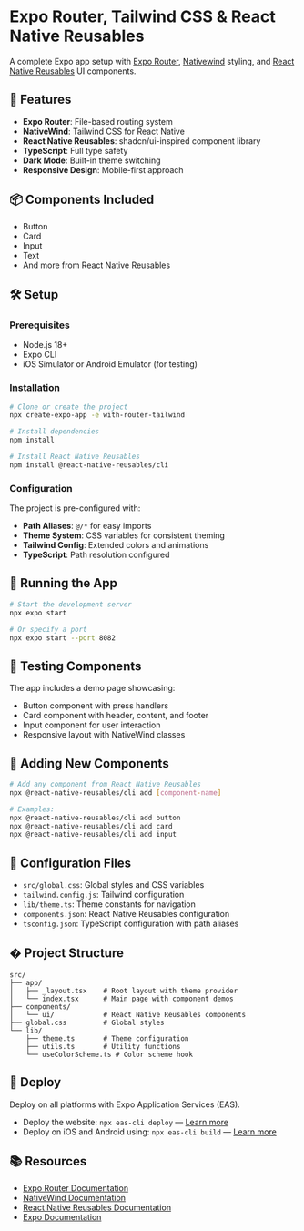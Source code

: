 # Expo Router, Tailwind CSS & React Native Reusables

A complete Expo app setup with [Expo Router](https://docs.expo.dev/router/introduction/), [Nativewind](https://www.nativewind.dev/v4/overview/) styling, and [React Native Reusables](https://www.react-native-reusables.com/) UI components.

## 🚀 Features

- **Expo Router**: File-based routing system
- **NativeWind**: Tailwind CSS for React Native
- **React Native Reusables**: shadcn/ui-inspired component library
- **TypeScript**: Full type safety
- **Dark Mode**: Built-in theme switching
- **Responsive Design**: Mobile-first approach

## 📦 Components Included

- Button
- Card
- Input
- Text
- And more from React Native Reusables

## 🛠️ Setup

### Prerequisites

- Node.js 18+
- Expo CLI
- iOS Simulator or Android Emulator (for testing)

### Installation

```sh
# Clone or create the project
npx create-expo-app -e with-router-tailwind

# Install dependencies
npm install

# Install React Native Reusables
npm install @react-native-reusables/cli
```

### Configuration

The project is pre-configured with:

- **Path Aliases**: `@/*` for easy imports
- **Theme System**: CSS variables for consistent theming
- **Tailwind Config**: Extended colors and animations
- **TypeScript**: Path resolution configured

## 🚀 Running the App

```sh
# Start the development server
npx expo start

# Or specify a port
npx expo start --port 8082
```

## 📱 Testing Components

The app includes a demo page showcasing:
- Button component with press handlers
- Card component with header, content, and footer
- Input component for user interaction
- Responsive layout with NativeWind classes

## 🎨 Adding New Components

```sh
# Add any component from React Native Reusables
npx @react-native-reusables/cli add [component-name]

# Examples:
npx @react-native-reusables/cli add button
npx @react-native-reusables/cli add card
npx @react-native-reusables/cli add input
```

## 🔧 Configuration Files

- `src/global.css`: Global styles and CSS variables
- `tailwind.config.js`: Tailwind configuration
- `lib/theme.ts`: Theme constants for navigation
- `components.json`: React Native Reusables configuration
- `tsconfig.json`: TypeScript configuration with path aliases

## � Project Structure

```
src/
├── app/
│   ├── _layout.tsx    # Root layout with theme provider
│   └── index.tsx      # Main page with component demos
├── components/
│   └── ui/            # React Native Reusables components
├── global.css         # Global styles
└── lib/
    ├── theme.ts       # Theme configuration
    ├── utils.ts       # Utility functions
    └── useColorScheme.ts # Color scheme hook
```

## 🚀 Deploy

Deploy on all platforms with Expo Application Services (EAS).

- Deploy the website: `npx eas-cli deploy` — [Learn more](https://docs.expo.dev/eas/hosting/get-started/)
- Deploy on iOS and Android using: `npx eas-cli build` — [Learn more](https://expo.dev/eas)

## 📚 Resources

- [Expo Router Documentation](https://docs.expo.dev/router/introduction/)
- [NativeWind Documentation](https://www.nativewind.dev/v4/overview/)
- [React Native Reusables Documentation](https://www.react-native-reusables.com/)
- [Expo Documentation](https://docs.expo.dev/)
